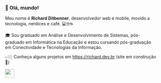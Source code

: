 ### 👋 Olá, mundo!

Meu nome é **Richard Ditbenner**, desenvolvedor web e mobile, movido a tecnologia, nerdices e café. 💻🤓☕️

🎓 Sou graduado em Análise e Desenvolvimento de Sistemas, pós-graduado em Informática na Educação e estou cursando pós-graduação em Conectividade e Tecnologias da Informação.

👉🏼 Conheça alguns projetos em https://richard.dev.br (site em construção 🚧)

<img src="https://www.richardjhd.com.br/stuff/code-stuff.png" height=30 />
<!--
**richardjhd/richardjhd** is a ✨ _special_ ✨ repository because its `README.md` (this file) appears on your GitHub profile.

Here are some ideas to get you started:

- 🔭 I’m currently working on ...
- 🌱 I’m currently learning ...
- 👯 I’m looking to collaborate on ...
- 🤔 I’m looking for help with ...
- 💬 Ask me about ...
- 📫 How to reach me: ...
- 😄 Pronouns: ...
- ⚡ Fun fact: ...
-->
